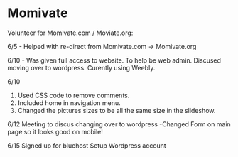 # Momivate
Volunteer for Momivate.com / Moviate.org:

6/5 - Helped with re-direct from Momivate.com -> Momivate.org 

6/10 - Was given full access to website. To help be web admin.  Discused moving over to wordpress. Curently using Weebly.

6/10 
1. Used CSS code to remove comments. 
2. Included home in navigation menu.
3. Changed the pictures sizes to be all the same size in the slideshow.

6/12
Meeting to discus changing over to wordpress
-Changed Form on main page so it looks good on mobile!

6/15
  Signed up for bluehost 
  Setup Wordpress account

